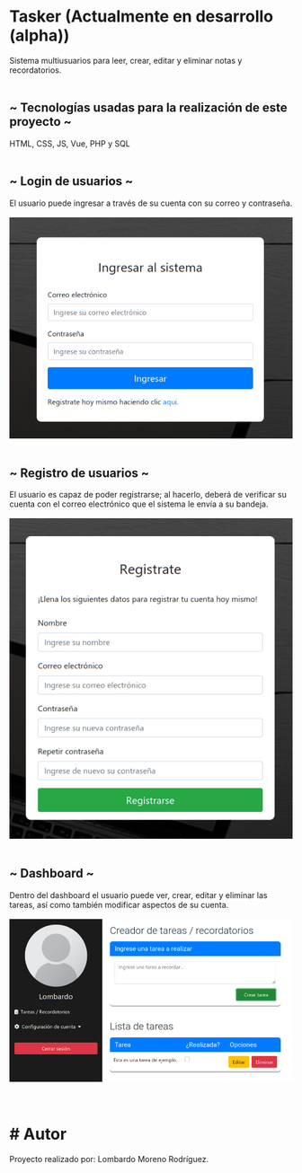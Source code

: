 # Tasker (Actualmente en desarrollo (alpha))
Sistema multiusuarios para leer, crear, editar y eliminar notas y recordatorios.
</br></br>
## ~ Tecnologías usadas para la realización de este proyecto ~
HTML, CSS, JS, Vue, PHP y SQL
</br></br>
## ~ Login de usuarios ~
El usuario puede ingresar a través de su cuenta con su correo y contraseña.
</br></br>
![](README/README_login.png)
</br></br>
## ~ Registro de usuarios ~
El usuario es capaz de poder registrarse; al hacerlo, deberá de verificar su cuenta con el correo electrónico que el sistema le envía a su bandeja.
</br></br>
![](README/README_registro.png)
</br></br>
## ~ Dashboard ~
Dentro del dashboard el usuario puede ver, crear, editar y eliminar las tareas, así como también modificar aspectos de su cuenta.
</br></br>
![](README/README_dashboard_con_contenido.png)
</br></br></br>
# # Autor
Proyecto realizado por: Lombardo Moreno Rodríguez.
